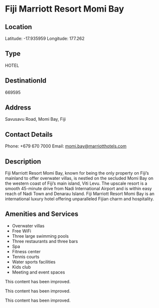
# Fiji Marriott Resort Momi Bay

## Location

Latitude: -17.935959
Longitude: 177.262

## Type

HOTEL
## DestinationId

669595

## Address

Savusavu Road, Momi Bay, Fiji

## Contact Details

Phone: +679 670 7000
Email: momi.bay@marriotthotels.com

## Description

Fiji Marriott Resort Momi Bay, known for being the only property on Fiji’s mainland to offer overwater villas, is nestled on the secluded Momi Bay on the western coast of Fiji’s main island, Viti Levu. The upscale resort is a smooth 45-minute drive from Nadi International Airport and is within easy reach of Nadi Town and Denarau Island. Fiji Marriott Resort Momi Bay is an international luxury hotel offering unparalleled Fijian charm and hospitality.

## Amenities and Services

- Overwater villas
- Free WiFi
- Three large swimming pools
- Three restaurants and three bars
- Spa
- Fitness center
- Tennis courts
- Water sports facilities
- Kids club
- Meeting and event spaces


This content has been improved.

This content has been improved.

This content has been improved.